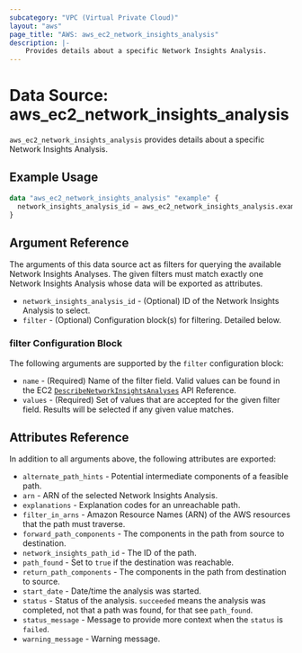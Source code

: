 ```yaml
---
subcategory: "VPC (Virtual Private Cloud)"
layout: "aws"
page_title: "AWS: aws_ec2_network_insights_analysis"
description: |-
    Provides details about a specific Network Insights Analysis.
---
```


# Data Source: aws_ec2_network_insights_analysis

`aws_ec2_network_insights_analysis` provides details about a specific Network Insights Analysis.

## Example Usage

```terraform
data "aws_ec2_network_insights_analysis" "example" {
  network_insights_analysis_id = aws_ec2_network_insights_analysis.example.id
}
```

## Argument Reference

The arguments of this data source act as filters for querying the available
Network Insights Analyses. The given filters must match exactly one Network Insights Analysis
whose data will be exported as attributes.

* `network_insights_analysis_id` - (Optional) ID of the Network Insights Analysis to select.
* `filter` - (Optional) Configuration block(s) for filtering. Detailed below.

### filter Configuration Block

The following arguments are supported by the `filter` configuration block:

* `name` - (Required) Name of the filter field. Valid values can be found in the EC2 [`DescribeNetworkInsightsAnalyses`](https://docs.aws.amazon.com/AWSEC2/latest/APIReference/API_DescribeNetworkInsightsAnalyses.html) API Reference.
* `values` - (Required) Set of values that are accepted for the given filter field. Results will be selected if any given value matches.

## Attributes Reference

In addition to all arguments above, the following attributes are exported:

* `alternate_path_hints` - Potential intermediate components of a feasible path.
* `arn` - ARN of the selected Network Insights Analysis.
* `explanations` - Explanation codes for an unreachable path.
* `filter_in_arns` - Amazon Resource Names (ARN) of the AWS resources that the path must traverse.
* `forward_path_components` - The components in the path from source to destination.
* `network_insights_path_id` - The ID of the path.
* `path_found` - Set to `true` if the destination was reachable.
* `return_path_components` - The components in the path from destination to source.
* `start_date` - Date/time the analysis was started.
* `status` - Status of the analysis. `succeeded` means the analysis was completed, not that a path was found, for that see `path_found`.
* `status_message` - Message to provide more context when the `status` is `failed`.
* `warning_message` - Warning message.
